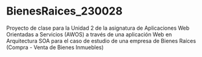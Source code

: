 # BienesRaices_230028
Proyecto de clase para la Unidad 2 de la asignatura de Aplicaciones Web Orientadas a Servicios (AWOS) a través de una aplicación Web en Arquitectura SOA para el caso de estudio de una empresa de Bienes Raíces (Compra - Venta de Bienes Inmuebles)

